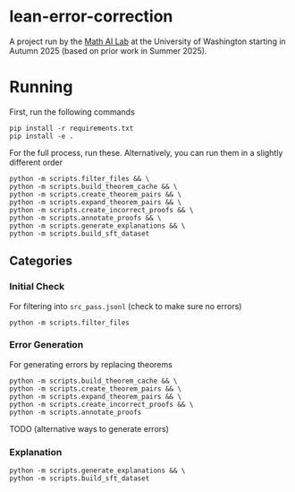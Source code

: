 # lean-error-correction

A project run by the [Math AI Lab](https://sites.math.washington.edu/ai/) at the University of Washington starting in Autumn 2025 (based on prior work in Summer 2025). 

# Running
First, run the following commands

```
pip install -r requirements.txt
pip install -e .
```
For the full process, run these. Alternatively, you can run them in a slightly different order
```
python -m scripts.filter_files && \
python -m scripts.build_theorem_cache && \
python -m scripts.create_theorem_pairs && \
python -m scripts.expand_theorem_pairs && \
python -m scripts.create_incorrect_proofs && \
python -m scripts.annotate_proofs && \
python -m scripts.generate_explanations && \
python -m scripts.build_sft_dataset
```
## Categories
### Initial Check
For filtering into `src_pass.jsonl` (check to make sure no errors)
```
python -m scripts.filter_files
```
### Error Generation
For generating errors by replacing theorems
```
python -m scripts.build_theorem_cache && \
python -m scripts.create_theorem_pairs && \
python -m scripts.expand_theorem_pairs && \
python -m scripts.create_incorrect_proofs && \
python -m scripts.annotate_proofs
```
TODO (alternative ways to generate errors)

### Explanation
```
python -m scripts.generate_explanations && \
python -m scripts.build_sft_dataset
```

